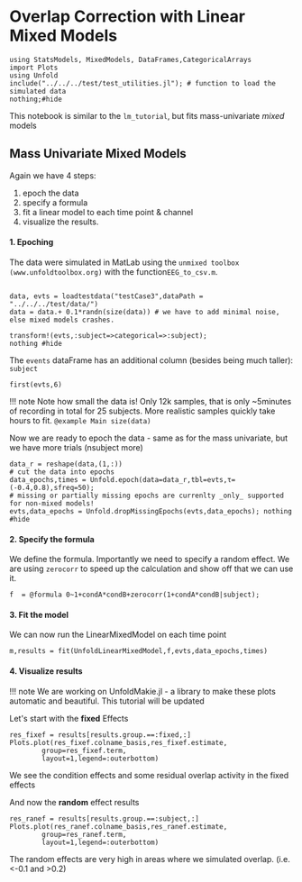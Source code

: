 # Overlap Correction with Linear Mixed Models

```@example Main
using StatsModels, MixedModels, DataFrames,CategoricalArrays
import Plots
using Unfold
include("../../../test/test_utilities.jl"); # function to load the simulated data
nothing;#hide
```


This notebook is similar to the `lm_tutorial`, but fits mass-univariate *mixed* models 



## Mass Univariate **Mixed** Models
Again we have 4 steps:
1. epoch the data
2. specify a formula 
3. fit a linear model to each time point & channel
4. visualize the results.


#### 1. Epoching
The data were simulated in MatLab using the `unmixed toolbox (www.unfoldtoolbox.org)` with the function`EEG_to_csv.m`.
```@example Main

data, evts = loadtestdata("testCase3",dataPath = "../../../test/data/")
data = data.+ 0.1*randn(size(data)) # we have to add minimal noise, else mixed models crashes.

transform!(evts,:subject=>categorical=>:subject);
nothing #hide
```

The `events` dataFrame has an additional column (besides being much taller): `subject`
```@example Main
first(evts,6)
```

!!! note 
        Note how small the data is! Only 12k samples, that is only ~5minutes of recording in total for 25 subjects. More realistic samples quickly take hours to fit.
        ```@example Main
        size(data)
        ```

Now we are ready to epoch the data - same as for the mass univariate, but we have more trials (nsubject more)
```@example Main
data_r = reshape(data,(1,:))
# cut the data into epochs
data_epochs,times = Unfold.epoch(data=data_r,tbl=evts,τ=(-0.4,0.8),sfreq=50);
# missing or partially missing epochs are currenlty _only_ supported for non-mixed models!
evts,data_epochs = Unfold.dropMissingEpochs(evts,data_epochs); nothing #hide
```



#### 2. Specify the formula
We define the formula. Importantly we need to specify a random effect. We are using `zerocorr` to speed up the calculation and show off that we can use it.
```@example Main
f  = @formula 0~1+condA*condB+zerocorr(1+condA*condB|subject);
```


#### 3. Fit the model
We can now run the LinearMixedModel on each time point
```@example Main
m,results = fit(UnfoldLinearMixedModel,f,evts,data_epochs,times) 
```


#### 4. Visualize results

!!! note We are working on UnfoldMakie.jl - a library to make these plots automatic and beautiful. This tutorial will be updated

Let's start with the **fixed** Effects
```@example Main
res_fixef = results[results.group.==:fixed,:]
Plots.plot(res_fixef.colname_basis,res_fixef.estimate,
        group=res_fixef.term,
        layout=1,legend=:outerbottom)
```


We see the condition effects and some residual overlap activity in the fixed effects


And now the **random** effect results
```@example Main
res_ranef = results[results.group.==:subject,:]
Plots.plot(res_ranef.colname_basis,res_ranef.estimate,
        group=res_ranef.term,
        layout=1,legend=:outerbottom)
```





The random effects are very high in areas where we simulated overlap. (i.e. <-0.1 and >0.2)
